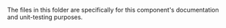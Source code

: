 The files in this folder are specifically for this component's documentation and unit-testing purposes.
